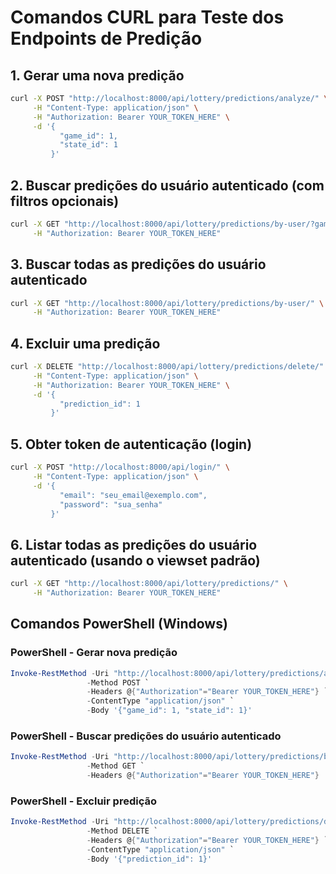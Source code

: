 # Comandos CURL para Teste dos Endpoints de Predição

## 1. Gerar uma nova predição
```bash
curl -X POST "http://localhost:8000/api/lottery/predictions/analyze/" \
     -H "Content-Type: application/json" \
     -H "Authorization: Bearer YOUR_TOKEN_HERE" \
     -d '{
           "game_id": 1,
           "state_id": 1
         }'
```

## 2. Buscar predições do usuário autenticado (com filtros opcionais)
```bash
curl -X GET "http://localhost:8000/api/lottery/predictions/by-user/?game_id=1&state_id=1" \
     -H "Authorization: Bearer YOUR_TOKEN_HERE"
```

## 3. Buscar todas as predições do usuário autenticado
```bash
curl -X GET "http://localhost:8000/api/lottery/predictions/by-user/" \
     -H "Authorization: Bearer YOUR_TOKEN_HERE"
```

## 4. Excluir uma predição
```bash
curl -X DELETE "http://localhost:8000/api/lottery/predictions/delete/" \
     -H "Content-Type: application/json" \
     -H "Authorization: Bearer YOUR_TOKEN_HERE" \
     -d '{
           "prediction_id": 1
         }'
```

## 5. Obter token de autenticação (login)
```bash
curl -X POST "http://localhost:8000/api/login/" \
     -H "Content-Type: application/json" \
     -d '{
           "email": "seu_email@exemplo.com",
           "password": "sua_senha"
         }'
```

## 6. Listar todas as predições do usuário autenticado (usando o viewset padrão)
```bash
curl -X GET "http://localhost:8000/api/lottery/predictions/" \
     -H "Authorization: Bearer YOUR_TOKEN_HERE"
```

## Comandos PowerShell (Windows)

### PowerShell - Gerar nova predição
```powershell
Invoke-RestMethod -Uri "http://localhost:8000/api/lottery/predictions/analyze/" `
                 -Method POST `
                 -Headers @{"Authorization"="Bearer YOUR_TOKEN_HERE"} `
                 -ContentType "application/json" `
                 -Body '{"game_id": 1, "state_id": 1}'
```

### PowerShell - Buscar predições do usuário autenticado
```powershell
Invoke-RestMethod -Uri "http://localhost:8000/api/lottery/predictions/by-user/" `
                 -Method GET `
                 -Headers @{"Authorization"="Bearer YOUR_TOKEN_HERE"}
```

### PowerShell - Excluir predição
```powershell
Invoke-RestMethod -Uri "http://localhost:8000/api/lottery/predictions/delete/" `
                 -Method DELETE `
                 -Headers @{"Authorization"="Bearer YOUR_TOKEN_HERE"} `
                 -ContentType "application/json" `
                 -Body '{"prediction_id": 1}'
``` 